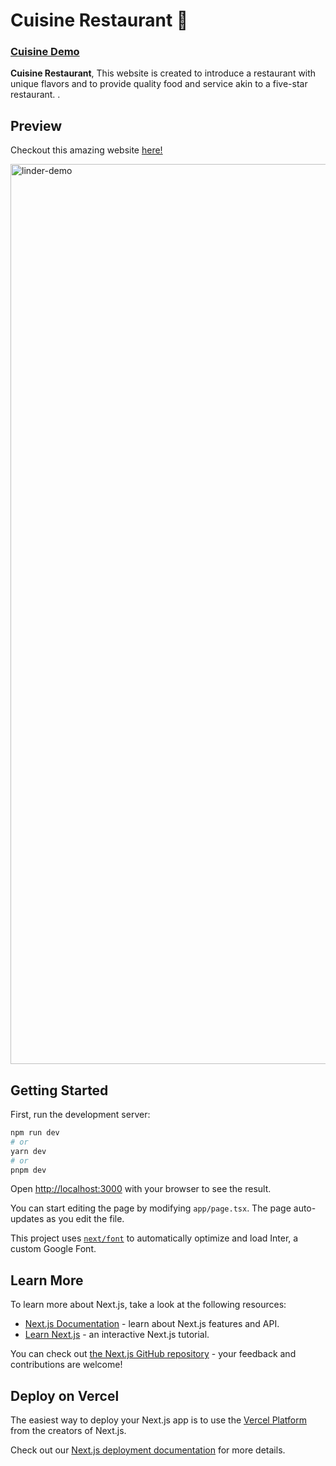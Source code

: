 # Cuisine Restaurant 🚀

### [Cuisine Demo](https://restaurant-cuisine-ruddy.vercel.app/)

**Cuisine Restaurant**, This website is created to introduce a restaurant with unique flavors and to provide quality food and service akin to a five-star restaurant. .

## Preview
Checkout this amazing website [here!](https://restaurant-cuisine-ruddy.vercel.app/)

<img width="1440" alt="linder-demo" src="https://firebasestorage.googleapis.com/v0/b/maulana-cuisine.appspot.com/o/cuisine-ui%2FScreenshot%202024-01-28%20172815.png?alt=media&token=3eb953a4-aeb2-40b9-bcd1-d96e5ecd431e">

## Getting Started

First, run the development server:

```bash
npm run dev
# or
yarn dev
# or
pnpm dev
```

Open [http://localhost:3000](http://localhost:3000) with your browser to see the result.

You can start editing the page by modifying `app/page.tsx`. The page auto-updates as you edit the file.

This project uses [`next/font`](https://nextjs.org/docs/basic-features/font-optimization) to automatically optimize and load Inter, a custom Google Font.

## Learn More

To learn more about Next.js, take a look at the following resources:

- [Next.js Documentation](https://nextjs.org/docs) - learn about Next.js features and API.
- [Learn Next.js](https://nextjs.org/learn) - an interactive Next.js tutorial.

You can check out [the Next.js GitHub repository](https://github.com/vercel/next.js/) - your feedback and contributions are welcome!

## Deploy on Vercel

The easiest way to deploy your Next.js app is to use the [Vercel Platform](https://vercel.com/new?utm_medium=default-template&filter=next.js&utm_source=create-next-app&utm_campaign=create-next-app-readme) from the creators of Next.js.

Check out our [Next.js deployment documentation](https://nextjs.org/docs/deployment) for more details.
